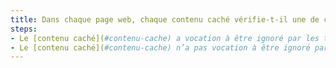 ```yaml
---
title: Dans chaque page web, chaque contenu caché vérifie-t-il une de ces conditions ?
steps:
- Le [contenu caché](#contenu-cache) a vocation à être ignoré par les technologies d’assistance ;
- Le [contenu caché](#contenu-cache) n’a pas vocation à être ignoré par les technologies d’assistance et est rendu restituable par les technologies d’assistance suite à une action de l’utilisateur réalisable au clavier ou par tout dispositif de pointage sur un élément précédent le contenu caché ou suite à un repositionnement du focus dessus.
---
```

